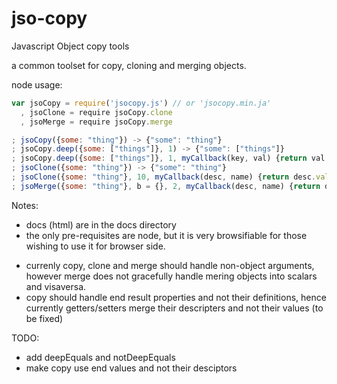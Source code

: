# jso-copy
Javascript Object copy tools

a common toolset for copy, cloning and merging objects.

node usage:
```javascript
var jsoCopy = require('jsocopy.js') // or 'jsocopy.min.ja'
  , jsoClone = require jsoCopy.clone
  , jsoMerge = require jsoCopy.merge

; jsoCopy({some: "thing"}) -> {"some": "thing"}
; jsoCopy.deep({some: ["things"]}, 1) -> {"some": ["things"]}
; jsoCopy.deep({some: ["things"]}, 1, myCallback(key, val) {return val.replace(/i/g, 'a')}) -> {"some": ["thangs"]}
; jsoClone({some: "thing"}) -> {"some": "thing"}
; jsoClone({some: "thing"}, 10, myCallback(desc, name) {return desc.value.replace(/i/g, 'a')}) -> {"some": ["thangs"]}
; jsoMerge({some: "thing"}, b = {}, 2, myCallback(desc, name) {return desc.value.replace(/i/g, 'a')}) -> {"some": ["thangs"]}
```

Notes:
* docs (html) are in the docs directory
* the only pre-requisites are node, but it is very browsifiable for those wishing to use it for browser side.
+ currenly copy, clone and merge should handle non-object arguments, however merge does not gracefully handle mering objects into scalars and visaversa.  
+ copy should handle end result properties and not their definitions, hence currently getters/setters merge their descripters and not their values (to be fixed)

TODO:
+ add deepEquals and notDeepEquals
+ make copy use end values and not their desciptors


